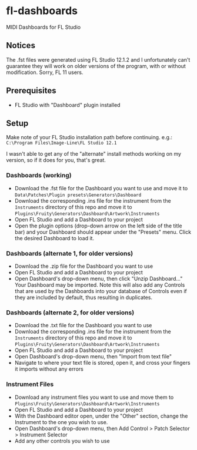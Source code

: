 # fl-dashboards
MIDI Dashboards for FL Studio

## Notices
The .fst files were generated using FL Studio 12.1.2 and I unfortunately can't guarantee they will work on older versions of the program, with or without modification. Sorry, FL 11 users.

## Prerequisites
- FL Studio with "Dashboard" plugin installed

## Setup
Make note of your FL Studio installation path before continuing. e.g.: `C:\Program Files\Image-Line\FL Studio 12.1`

I wasn't able to get any of the "alternate" install methods working on my version, so if it does for you, that's great.
### Dashboards (working)
- Download the .fst file for the Dashboard you want to use and move it to `Data\Patches\Plugin presets\Generators\Dashboard`
- Download the corresponding .ins file for the instrument from the `Instruments` directory of this repo and move it to `Plugins\Fruity\Generators\Dashboard\Artwork\Instruments`
- Open FL Studio and add a Dashboard to your project
- Open the plugin options (drop-down arrow on the left side of the title bar) and your Dashboard should appear under the "Presets" menu. Click the desired Dashboard to load it.
### Dashboards (alternate 1, for older versions)
- Download the .zip file for the Dashboard you want to use
- Open FL Studio and add a Dashboard to your project
- Open Dashboard's drop-down menu, then click "Unzip Dashboard..." Your Dashboard may be imported. Note this will also add any Controls that are used by the Dashboards into your database of Controls even if they are included by default, thus resulting in duplicates.
### Dashboards (alternate 2, for older versions)
- Download the .txt file for the Dashboard you want to use
- Download the corresponding .ins file for the instrument from the `Instruments` directory of this repo and move it to `Plugins\Fruity\Generators\Dashboard\Artwork\Instruments`
- Open FL Studio and add a Dashboard to your project
- Open Dashboard's drop-down menu, then "Import from text file"
- Navigate to where your text file is stored, open it, and cross your fingers it imports without any errors
### Instrument Files
- Download any instrument files you want to use and move them to `Plugins\Fruity\Generators\Dashboard\Artwork\Instruments`
- Open FL Studio and add a Dashboard to your project
- With the Dashboard editor open, under the "Other" section, change the Instrument to the one you wish to use.
- Open Dashboard's drop-down menu, then Add Control > Patch Selector > Instrument Selector
- Add any other controls you wish to use
